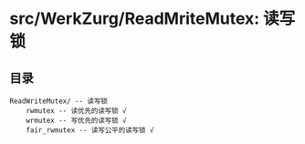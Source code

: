 # src/WerkZurg/ReadMriteMutex: 读写锁


## 目录

```
ReadWriteMutex/ -- 读写锁
    rwmutex -- 读优先的读写锁 √
    wrmutex -- 写优先的读写锁 √
    fair_rwmutex -- 读写公平的读写锁 √
```

